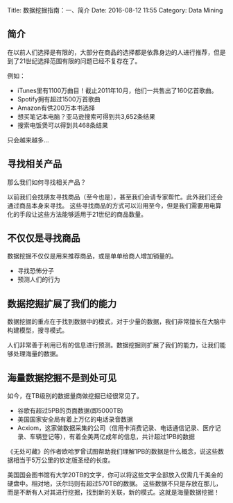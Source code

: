 Title: 数据挖掘指南：一、简介
Date: 2016-08-12 11:55
Category: Data Mining

## 简介

在以前人们选择是有限的，大部分在商品的选择都是依靠身边的人进行推荐，但是到了21世纪选择范围有限的问题已经不复存在了。

例如：

* iTunes里有1100万曲目！截止2011年10月，他们一共售出了160亿首歌曲。
* Spotify拥有超过1500万首歌曲
* Amazon有供200万本书选择
* 想买笔记本电脑？亚马逊搜索可得到共3,652条结果
* 搜索电饭煲可以得到共468条结果

只会越来越多...

## 寻找相关产品

那么我们如何寻找相关产品？

以前我们会找朋友寻找商品（至今也是），甚至我们会请专家帮忙。此外我们还会通过商品本身来寻找。
这些寻找商品的方式可以沿用至今，但是我们需要用电算化的手段让这些方法能够适用于21世纪的商品数量。

## 不仅仅是寻找商品

数据挖掘不仅仅是用来推荐商品，或是单单给商人增加销量的。

* 寻找恐怖分子
* 预测人们的行为

## 数据挖掘扩展了我们的能力

数据挖掘的重点在于找到数据中的模式，对于少量的数据，我们非常擅长在大脑中构建模型，搜寻模式。

人们非常善于利用已有的信息进行预测。数据挖掘则扩展了我们的能力，让我们能够处理海量的数据。

## 海量数据挖掘不是到处可见

如今，在TB级别的数据量商做挖掘已经很常见了。

* 谷歌有超过5PB的页面数据(即5000TB)
* 美国国家安全局有着上万亿的电话录音数据
* Acxiom，这家做数据采集的公司（信用卡消费记录、电话通信记录、医疗记录、车辆登记等），有着全美两亿成年的信息，共计超过1PB的数据

《无处可藏》的作者欧哈罗曾试图帮助我们理解1PB的数据是什么概念，说这些数据相当于5万公里的钦定版圣经的长度。

美国国会图书馆有大学20TB的文字，你可以将这些文字全部放入仅需几千美金的硬盘中。相对地，沃尔玛则有超过570TB的数据。
这些数据不只是存放在那儿，而是不断有人对其进行挖掘，找到新的关联，新的模式。这就是海量数据挖掘！

